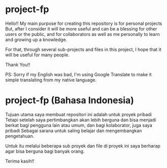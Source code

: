 # project-fp

Hello!!
My main purpose for creating this repository is for personal projects
But, after I consider it will be more useful and can be a blessing for other users or the public, and for collaborators as well as me personally
to learn and growing up a knowledge.

For that, through several sub-projects and files in this project, I hope that it will be useful for many people.

Thank You!!

PS: Sorry if my English was bad, I'm using Google Translate to make it simple translating from my native language.



# project-fp (Bahasa Indonesia)

Tujuan utama saya membuat repositori ini adalah untuk proyek pribadi
Tetapi setelah saya pertimbangkan akan lebih berguna dan bisa menjadi berkat bagi pengguna lain atau umum, dan bagi kolaborator, juga saya pribadi
Sebagai sarana untuk saling belajar dan mengembangkan pengetahuan.

Untuk itu melalui beberapa sub proyek dan file di proyek ini saya berharap agar bisa berguna bagi banyak orang.

Terima kasih!!

